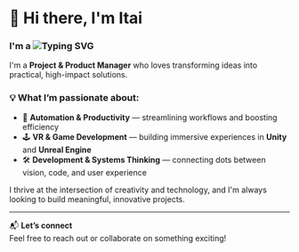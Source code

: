 

# 👋 Hi there, I'm Itai

### I'm a ![Typing SVG](https://readme-typing-svg.herokuapp.com?font=Fira+Code&duration=3000&pause=500&color=000000&center=true&vCenter=true&width=435&lines=Project+Manager;Product+Manager;VR+Developer;Unity+Enthusiast;Unreal+Explorer;Automation+Lover;Productivity+Nerd)

I'm a **Project & Product Manager** who loves transforming ideas into practical, high-impact solutions.

### 💡 What I’m passionate about:
- 🤖 **Automation & Productivity** — streamlining workflows and boosting efficiency
- 🕹️ **VR & Game Development** — building immersive experiences in **Unity** and **Unreal Engine**
- 🛠️ **Development & Systems Thinking** — connecting dots between vision, code, and user experience

I thrive at the intersection of creativity and technology, and I'm always looking to build meaningful, innovative projects.

---

📬 **Let’s connect**  
Feel free to reach out or collaborate on something exciting!

